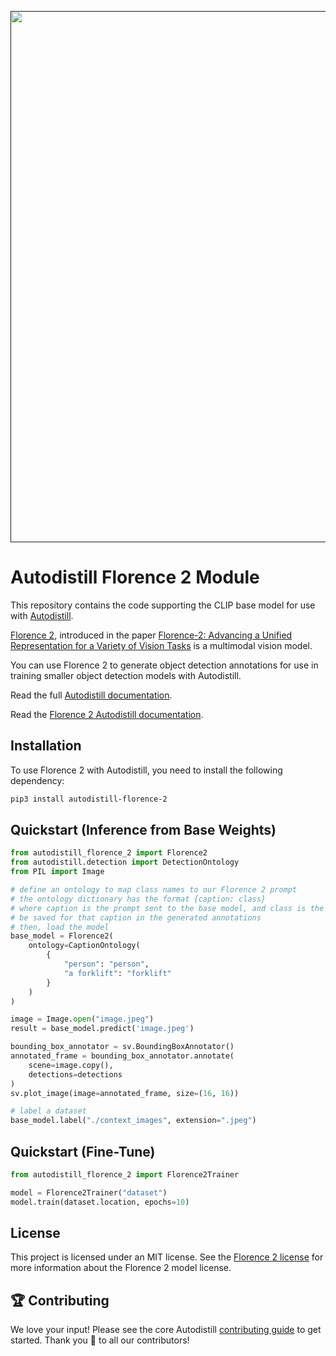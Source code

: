<div align="center">
  <p>
    <a align="center" href="" target="_blank">
      <img
        width="850"
        src="https://media.roboflow.com/open-source/autodistill/autodistill-banner.png?3"
      >
    </a>
  </p>
</div>

# Autodistill Florence 2 Module

This repository contains the code supporting the CLIP base model for use with [Autodistill](https://github.com/autodistill/autodistill).

[Florence 2](https://huggingface.co/microsoft/Florence-2-large), introduced in the paper [Florence-2: Advancing a Unified Representation for a Variety of Vision Tasks](https://arxiv.org/abs/2311.06242) is a multimodal vision model.

You can use Florence 2 to generate object detection annotations for use in training smaller object detection models with Autodistill.

Read the full [Autodistill documentation](https://autodistill.github.io/autodistill/).

Read the [Florence 2 Autodistill documentation](https://autodistill.github.io/autodistill/base_models/florence2/).

## Installation

To use Florence 2 with Autodistill, you need to install the following dependency:

```bash
pip3 install autodistill-florence-2
```

## Quickstart (Inference from Base Weights)

```python
from autodistill_florence_2 import Florence2
from autodistill.detection import DetectionOntology
from PIL import Image

# define an ontology to map class names to our Florence 2 prompt
# the ontology dictionary has the format {caption: class}
# where caption is the prompt sent to the base model, and class is the label that will
# be saved for that caption in the generated annotations
# then, load the model
base_model = Florence2(
    ontology=CaptionOntology(
        {
            "person": "person",
            "a forklift": "forklift"
        }
    )
)

image = Image.open("image.jpeg")
result = base_model.predict('image.jpeg')

bounding_box_annotator = sv.BoundingBoxAnnotator()
annotated_frame = bounding_box_annotator.annotate(
    scene=image.copy(),
    detections=detections
)
sv.plot_image(image=annotated_frame, size=(16, 16))

# label a dataset
base_model.label("./context_images", extension=".jpeg")
```

## Quickstart (Fine-Tune)

```python
from autodistill_florence_2 import Florence2Trainer

model = Florence2Trainer("dataset")
model.train(dataset.location, epochs=10)
```

## License

This project is licensed under an MIT license. See the [Florence 2 license](https://huggingface.co/microsoft/Florence-2-large) for more information about the Florence 2 model license.

## 🏆 Contributing

We love your input! Please see the core Autodistill [contributing guide](https://github.com/autodistill/autodistill/blob/main/CONTRIBUTING.md) to get started. Thank you 🙏 to all our contributors!
